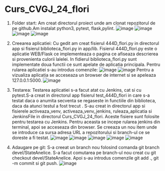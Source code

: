 # Curs_CVGJ_24_flori
1. Folder start:
   Am creat directorul proiect unde am clonat repozitorul de pe github.Am instalat python3, pytest, flask,pylint.
![image](https://github.com/StateAnelice/Curs_CVGJ_24_flori/assets/165558775/6fc8610c-51ad-4f07-8e87-665bf839e14b)
![image](https://github.com/StateAnelice/Curs_CVGJ_24_flori/assets/165558775/18c29b76-6dda-45ae-8d0d-4c5e81bf8f68)
![image](https://github.com/StateAnelice/Curs_CVGJ_24_flori/assets/165558775/b29a0566-1208-4c14-ad20-49dd66b4b4af)
![image](https://github.com/StateAnelice/Curs_CVGJ_24_flori/assets/165558775/76af3cec-d9d0-4f3f-be8d-ac5b8da00631)
2. Creearea aplicatiei:
   Cu gedit am creat fisierul 444D_flori.py in directorul app si fisierul biblioteca_flori.py in app/lib. Fisierul 444D_flori.py este o aplicatie WEB/Flask ce implementeaza o pagina ce afiseaza descrierea si provenienta culorii lalelei. In fidierul biblioteca_flori.py sunt implementate doua functii ce sunt apelate de aplicatia principala.
   Pentru rularea aplicatiei s-au introdus comenzile:
   ![image](https://github.com/StateAnelice/Curs_CVGJ_24_flori/assets/165558775/799224a0-32ed-4fad-9b03-3474baaad2fa)
   ![image](https://github.com/StateAnelice/Curs_CVGJ_24_flori/assets/165558775/d863870d-fedc-444c-9083-9f6a3fe4b808)
   Pentru a vizualiza aplicatia se acceseaza un browser de internet si se apeleaza 127.0.0.1:5000.
   ![image](https://github.com/StateAnelice/Curs_CVGJ_24_flori/assets/165558775/0441cf7a-466e-4ad5-99fa-d40d87a57c83)
3. Testarea: Testarea aplicatiei s-a facut atat cu Jenkins, cat si cu pytest.S-a creat in directorul app fisierul test_444D_flori in care s-a testat daca o anumita secventa se regaseste in functiile din biblioteca, daca da atunci testul a fost  trecut . S-au creat in directorul app si fisierele activeaza_venv, activeaza_venv_jenkins, ruleaza_aplicatia si JenkinsFile in directorul Curs_CVGJ_24_flori. Aceste fisiere sunt folosite pentru testarea cu Jenkins. Pentru aceasta se incepe rularea jenkins din terminal, apoi se acceseaza din browser. Se creeaza un nou item unde se introduce ca sursa adresa URL a repozitorului si branch-ul ce se doreste a fi testat.
   ![image](https://github.com/StateAnelice/Curs_CVGJ_24_flori/assets/165558775/f4e6610c-1e5e-40d4-96d0-b5bf3d7eb877)
   ![image](https://github.com/StateAnelice/Curs_CVGJ_24_flori/assets/165558775/8c881f98-e109-44ba-8e49-5c3b91eacf47)
   ![image](https://github.com/StateAnelice/Curs_CVGJ_24_flori/assets/165558775/ef218eb7-4a35-471f-8727-30e7e8104c8e)
   ![image](https://github.com/StateAnelice/Curs_CVGJ_24_flori/assets/165558775/bfcc49ca-ce43-4c4c-b345-8b7008e41baa)
   ![image](https://github.com/StateAnelice/Curs_CVGJ_24_flori/assets/165558775/37265a60-5428-4db4-9896-78ee9b6fa6f2)

5. Adaugare pe git: S-a creeat un branch nou folosind comanda git branch devel/StateAnelice. S-a facut comutarea pe branch-ul nou creat cu git checkout devel/StateAnelice. Apoi s-au introdus comenzile git add ., git -m commit si git push.
   ![image](https://github.com/StateAnelice/Curs_CVGJ_24_flori/assets/165558775/24da8c2d-4473-4658-be8d-2491d820620c)

   


   


      
    

   
   

   







